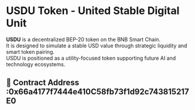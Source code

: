 # USDU Token - United Stable Digital Unit

**USDU** is a decentralized BEP-20 token on the BNB Smart Chain.  
It is designed to simulate a stable USD value through strategic liquidity and smart token pairing.  
USDU is positioned as a utility-focused token supporting future AI and technology ecosystems.

## 🔗 Contract Address :0x66a4177f7444e410C58fb73f1d92c743815217E0

